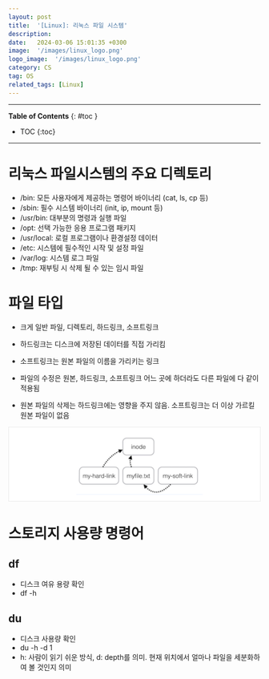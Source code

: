 ```yaml
---
layout: post
title:  '[Linux]: 리눅스 파일 시스템'
description: 
date:   2024-03-06 15:01:35 +0300
image:  '/images/linux_logo.png'
logo_image:  '/images/linux_logo.png'
category: CS
tag: OS
related_tags: [Linux]
---
```


---
**Table of Contents**
{: #toc }
*  TOC
{:toc}
---

# 리눅스 파일시스템의 주요 디렉토리

- /bin: 모든 사용자에게 제공하는 명령어 바이너리 (cat, ls, cp 등)
- /sbin: 필수 시스템 바이너리 (init, ip, mount 등)
- /usr/bin: 대부분의 명령과 실행 파일
- /opt: 선택 가능한 응용 프로그램 패키지
- /usr/local: 로컬 프로그램이나 환경설정 데이터
- /etc: 시스템에 필수적인 시작 및 설정 파일
- /var/log: 시스템 로그 파일
- /tmp: 재부팅 시 삭제 될 수 있는 임시 파일

# 파일 타입

- 크게 일반 파일, 디렉토리, 하드링크, 소프트링크

- 하드링크는 디스크에 저장된 데이터를 직접 가리킴
- 소프트링크는 원본 파일의 이름을 가리키는 링크
- 파일의 수정은 원본, 하드링크, 소프트링크 어느 곳에 하더라도 다른 파일에 다 같이 적용됨
- 원본 파일의 삭제는 하드링크에는 영향을 주지 않음. 소프트링크는 더 이상 가르킬 원본 파일이 없음

![](/images/os_62.png)

# 스토리지 사용량 명령어

## df
- 디스크 여유 용량 확인
- df -h

## du
- 디스크 사용량 확인
- du -h -d 1
- h: 사람이 읽기 쉬운 방식, d: depth를 의미. 현재 위치에서 얼마나 파일을 세분화하여 볼 것인지 의미
